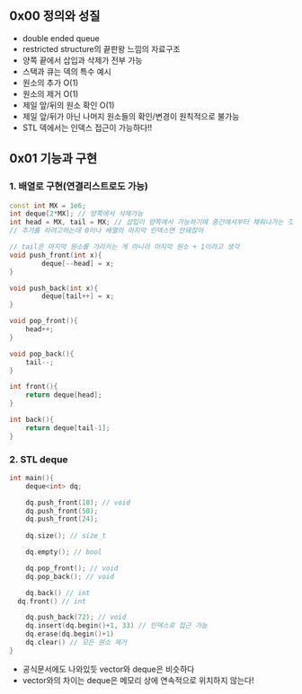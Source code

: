 ## 0x00 정의와 성질

- double ended queue
- restricted structure의 끝판왕 느낌의 자료구조
- 양쪽 끝에서 삽입과 삭제가 전부 가능
- 스택과 큐는 덱의 특수 예시
- 원소의 추가 O(1)
- 원소의 제거 O(1)
- 제일 앞/뒤의 원소 확인 O(1)
- 제일 앞/뒤가 아닌 나머지 원소들의 확인/변경이 원칙적으로 불가능
- STL 덱에서는 인덱스 접근이 가능하다!!

## 0x01 기능과 구현

### 1. 배열로 구현(연결리스트로도 가능)

```cpp
const int MX = 1e6;
int deque[2*MX]; // 양쪽에서 삭제가능
int head = MX, tail = MX; // 삽입이 양쪽에서 가능하기에 중간에서부터 채워나가는 것이 전략적이다.
// 추가를 하려고하는데 0이나 배열의 마지막 인덱스면 안돼잖아

// tail은 마지막 원소를 가리키는 게 아니라 마지막 원소 + 1이라고 생각
void push_front(int x){
		deque[--head] = x;
}

void push_back(int x){
		deque[tail++] = x; 
}

void pop_front(){
	head++;
}

void pop_back(){
	tail--;
}

int front(){
	return deque[head];
}

int back(){
	return deque[tail-1];
}
```

### 2. STL deque

```cpp
int main(){
	deque<int> dq;

	dq.push_front(10); // void
	dq.push_front(50); 
	dq.push_front(24);
	
	dq.size(); // size_t

	dq.empty(); // bool

	dq.pop_front(); // void
	dq.pop_back(); // void

	dq.back() // int
  dq.front() // int

	dq.push_back(72); // void
	dq.insert(dq.begin()+1, 33) // 인덱스로 접근 가능
	dq.erase(dq.begin()+1)
	dq.clear() // 모든 원소 제거 
}
```

- 공식문서에도 나와있듯 vector와 deque은 비슷하다
- vector와의 차이는 deque은 메모리 상에 연속적으로 위치하지 않는다!